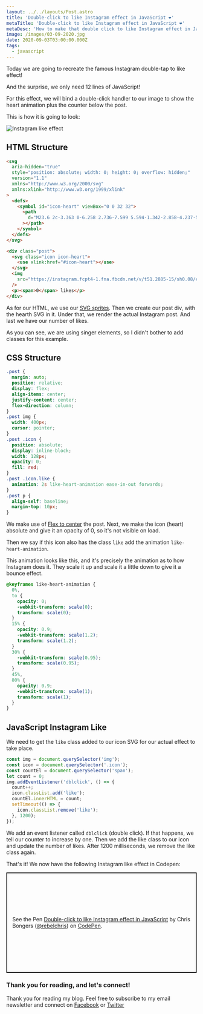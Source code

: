 ```yaml
---
layout: ../../layouts/Post.astro
title: 'Double-click to like Instagram effect in JavaScript ❤️'
metaTitle: 'Double-click to like Instagram effect in JavaScript ❤️'
metaDesc: 'How to make that double click to like Instagram effect in JavaScript'
image: /images/03-09-2020.jpg
date: 2020-09-03T03:00:00.000Z
tags:
  - javascript
---
```


Today we are going to recreate the famous Instagram double-tap to like effect!

And the surprise, we only need 12 lines of JavaScript!

For this effect, we will bind a double-click handler to our image to show the heart animation plus the counter below the post.

This is how it is going to look:

![Instagram like effect](https://cdn.hashnode.com/res/hashnode/image/upload/v1598983331183/g8aT-3tlj.gif)

## HTML Structure

```html
<svg
  aria-hidden="true"
  style="position: absolute; width: 0; height: 0; overflow: hidden;"
  version="1.1"
  xmlns="http://www.w3.org/2000/svg"
  xmlns:xlink="http://www.w3.org/1999/xlink"
>
  <defs>
    <symbol id="icon-heart" viewBox="0 0 32 32">
      <path
        d="M23.6 2c-3.363 0-6.258 2.736-7.599 5.594-1.342-2.858-4.237-5.594-7.601-5.594-4.637 0-8.4 3.764-8.4 8.401 0 9.433 9.516 11.906 16.001 21.232 6.13-9.268 15.999-12.1 15.999-21.232 0-4.637-3.763-8.401-8.4-8.401z"
      ></path>
    </symbol>
  </defs>
</svg>

<div class="post">
  <svg class="icon icon-heart">
    <use xlink:href="#icon-heart"></use>
  </svg>
  <img
    src="https://instagram.fcpt4-1.fna.fbcdn.net/v/t51.2885-15/sh0.08/e35/s640x640/105986995_880679399008682_4786248831928918923_n.jpg?_nc_ht=instagram.fcpt4-1.fna.fbcdn.net&_nc_cat=102&_nc_ohc=ZI2jfIEB-tUAX8MMD58&oh=4cc88009309dbc5b223b8334408ac213&oe=5F78F3A2"
  />
  <p><span>0</span> likes</p>
</div>
```

As for our HTML, we use our [SVG sprites](https://daily-dev-tips.com/posts/svg-sprites/).
Then we create our post div, with the hearth SVG in it.
Under that, we render the actual Instagram post.
And last we have our number of likes.

As you can see, we are using singer elements, so I didn't bother to add classes for this example.

## CSS Structure

```css
.post {
  margin: auto;
  position: relative;
  display: flex;
  align-items: center;
  justify-content: center;
  flex-direction: column;
}
.post img {
  width: 400px;
  cursor: pointer;
}
.post .icon {
  position: absolute;
  display: inline-block;
  width: 128px;
  opacity: 0;
  fill: red;
}
.post .icon.like {
  animation: 2s like-heart-animation ease-in-out forwards;
}
.post p {
  align-self: baseline;
  margin-top: 10px;
}
```

We make use of [Flex to center](https://daily-dev-tips.com/posts/css-flexbox-most-easy-center-vertical-and-horizontal/) the post.
Next, we make the icon (heart) absolute and give it an opacity of 0, so it's not visible on load.

Then we say if this icon also has the class `like` add the animation `like-heart-animation`.

This animation looks like this, and it's precisely the animation as to how Instagram does it.
They scale it up and scale it a little down to give it a bounce effect.

```css
@keyframes like-heart-animation {
  0%,
  to {
    opacity: 0;
    -webkit-transform: scale(0);
    transform: scale(0);
  }
  15% {
    opacity: 0.9;
    -webkit-transform: scale(1.2);
    transform: scale(1.2);
  }
  30% {
    -webkit-transform: scale(0.95);
    transform: scale(0.95);
  }
  45%,
  80% {
    opacity: 0.9;
    -webkit-transform: scale(1);
    transform: scale(1);
  }
}
```

## JavaScript Instagram Like

We need to get the `like` class added to our icon SVG for our actual effect to take place.

```js
const img = document.querySelector('img');
const icon = document.querySelector('.icon');
const countEl = document.querySelector('span');
let count = 0;
img.addEventListener('dblclick', () => {
  count++;
  icon.classList.add('like');
  countEl.innerHTML = count;
  setTimeout(() => {
    icon.classList.remove('like');
  }, 1200);
});
```

We add an event listener called `dblclick` (double click).
If that happens, we tell our counter to increase by one.
Then we add the like class to our icon and update the number of likes.
After 1200 milliseconds, we remove the like class again.

That's it! We now have the following Instagram like effect in Codepen:

<p class="codepen" data-height="265" data-theme-id="dark" data-default-tab="css,result" data-user="rebelchris" data-slug-hash="LYNjaRQ" style="height: 265px; box-sizing: border-box; display: flex; align-items: center; justify-content: center; border: 2px solid; margin: 1em 0; padding: 1em;" data-pen-title="Double-click to like Instagram effect in JavaScript">
  <span>See the Pen <a href="https://codepen.io/rebelchris/pen/LYNjaRQ">
  Double-click to like Instagram effect in JavaScript</a> by Chris Bongers (<a href="https://codepen.io/rebelchris">@rebelchris</a>)
  on <a href="https://codepen.io">CodePen</a>.</span>
</p>
<script async src="https://static.codepen.io/assets/embed/ei.js"></script>

### Thank you for reading, and let's connect!

Thank you for reading my blog. Feel free to subscribe to my email newsletter and connect on [Facebook](https://www.facebook.com/DailyDevTipsBlog) or [Twitter](https://twitter.com/DailyDevTips1)
